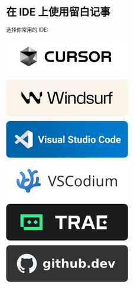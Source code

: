 # 在 IDE 上使用留白记事

选择你常用的 IDE:

<a href="./cursor">
  <img src="./assets-ide/banner-cursor.jpg" alt="cursor" width="330" style="margin-block-end: 10px; border-radius: 10px;">
</a>

<a href="./windsurf">
  <img src="./assets-ide/banner-windsurf2.jpg" alt="windsurf" width="330" style="margin-block-end: 10px; border-radius: 10px;">
</a>

<a href="./vscode">
  <img src="./assets-ide/banner-vscode.jpg" alt="vscode" width="330" style="margin-block-end: 10px; border-radius: 10px;">
</a>

<a href="./vscodium">
  <img src="./assets-ide/banner-vscodium.png" alt="vscodium" width="330" style="margin-block-end: 10px; border-radius: 10px;">
</a>

<a href="./trae">
  <img src="./assets-ide/banner-trae-solo.jpg" alt="trae" width="330" style="margin-block-end: 10px; border-radius: 10px;">
</a>

<a href="./github-dev">
  <img src="./assets-ide/banner-github-dev.png" alt="github.dev" width="330" style="margin-block-end: 10px; border-radius: 10px;">
</a>


